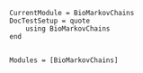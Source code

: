 ```@meta
CurrentModule = BioMarkovChains
DocTestSetup = quote
    using BioMarkovChains
end
```

```@index
```

```@autodocs
Modules = [BioMarkovChains]
```